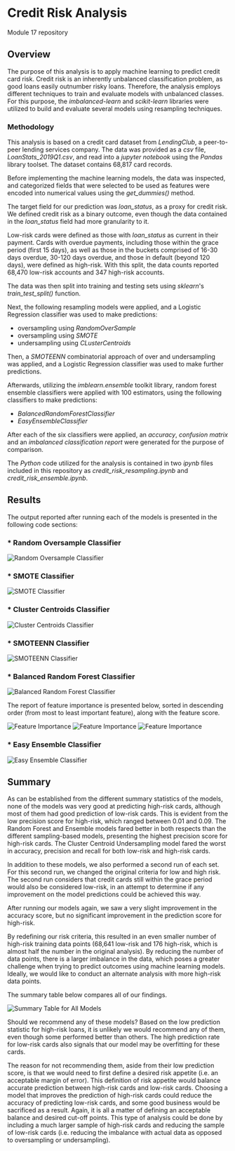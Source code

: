 # Credit Risk Analysis
Module 17 repository


## Overview

The purpose of this analysis is to apply machine learning to predict credit card risk. Credit risk is an inherently unbalanced classification problem, as good loans easily outnumber risky loans. Therefore, the analysis employs different techniques to train and evaluate models with unbalanced classes. For this purpose, the *imbalanced-learn* and *scikit-learn* libraries were utilized to build and evaluate several models using resampling techniques.

### Methodology

This analysis is based on a credit card dataset from *LendingClub*, a peer-to-peer lending services company. The data was provided as a *csv* file, *LoanStats_2019Q1.csv*, and read into a *jupyter notebook* using the *Pandas* library toolset. The dataset contains 68,817 card records. 

Before implementing the machine learning models, the data was inspected, and categorized fields that were selected to be used as features were encoded into numerical values using the *get_dummies()* method. 

The target field for our prediction was *loan_status*, as a proxy for credit risk.   We defined credit risk as a binary outcome, even though the data contained in the *loan_status* field had more granularity to it. 

Low-risk cards were defined as those with *loan_status* as current in their payment. Cards  with overdue payments, including those within the grace period (first 15 days), as well as those in the buckets comprised of 16-30 days overdue, 30-120 days overdue, and those in default (beyond 120 days), were defined as high-risk. With this split, the data counts reported 68,470 low-risk accounts and 347 high-risk accounts. 

The data was then split into training and testing sets using *sklearn*'s *train_test_split()* function.

Next, the following resampling models were applied, and a Logistic Regression classifier was used to make predictions:

* oversampling using *RandomOverSample*
* oversampling using *SMOTE*
* undersampling using *CLusterCentroids*

Then, a *SMOTEENN* combinatorial approach of over and undersampling was applied, and a Logistic Regression classifier was used to make further predictions.

Afterwards, utilizing the *imblearn.ensemble* toolkit library, random forest ensemble classifiers were applied with 100 estimators, using the following classifiers to make predictions:

* *BalancedRandomForestClassifier*
* *EasyEnsembleClassifier*

After each of the six classifiers were applied, an *accuracy*, *confusion matrix* and an *imbalanced classification report* were generated for the purpose of comparison.

The *Python* code utilized for the analysis is contained in two *ipynb* files included in this repository as *credit_risk_resampling.ipynb* and *credit_risk_ensemble.ipynb*.

## Results

The output reported after running each of the models is presented in the following code sections:

### * Random Oversample Classifier

![Random Oversample Classifier](Resources/images/random_oversampler.png)

### * SMOTE Classifier

![SMOTE Classifier](Resources/images/smote_oversampler.png)

### * Cluster Centroids Classifier

![Cluster Centroids Classifier](Resources/images/clustered_centroid_undersampler.png)

### * SMOTEENN Classifier

![SMOTEENN Classifier](Resources/images/smoteenn_over-undersampler.png)

### * Balanced Random Forest Classifier

![Balanced Random Forest Classifier](Resources/images/balanced_random_forest.png)

The report of feature importance is presented below, sorted in descending order (from most to least important feature), along with the feature score.

![Feature Importance](Resources/images/features_1.png)
![Feature Importance](Resources/images/features_2.png)
![Feature Importance](Resources/images/features_3.png)


### * Easy Ensemble Classifier

![Easy Ensemble Classifier](Resources/images/easy_ensemble.png)

## Summary

As can be established from the different summary statistics of the models, none of the models was very good at predicting high-risk cards, although most of them had good prediction of low-risk cards. This is evident from the low precision score for high-risk, which ranged between 0.01 and 0.09. The Random Forest and Ensemble models fared better in both respects than the different sampling-based models, presenting the highest precision score for high-risk cards. The Cluster Centroid Undersampling model fared the worst in accuracy, precision and recall for both low-risk and high-risk cards. 

In addition to these models, we also performed a second run of each set. For this second run, we changed the original criteria for low and high risk. The second run considers that credit cards still within the grace period would also be considered low-risk, in an attempt to determine if any improvement on the model predictions could be achieved this way. 

After running our models again, we saw a very slight improvement in the accuracy score, but no significant improvement in the prediction score for high-risk. 

By redefining our risk criteria, this resulted in an even smaller number of high-risk training data points (68,641 low-risk and 176 high-risk, which is almost half the number in the original analysis). By reducing the number of data points, there is a larger imbalance in the data, which poses a greater challenge when trying to predict outcomes using machine learning models. Ideally, we would like to conduct an alternate analysis with more high-risk data points.

The summary table below compares all of our findings.

![Summary Table for All Models](/Resources/images/Summary_tables_all_models.png)

Should we recommend any of these models? Based on the low prediction statistic for high-risk loans, it is unlikely we would recommend any of them, even though some performed better than others. The high prediction rate for low-risk cards also signals that our model may be overfitting for these cards.

The reason for not recommending them, aside from their low prediction score, is that we would need to first define a desired risk appetite (i.e. an acceptable margin of error). This definition of risk appetite would balance accurate prediction between high-risk cards and low-risk cards. Choosing a model that improves the prediction of high-risk cards could reduce the accuracy of predicting low-risk cards, and some good business would be sacrificed as a result. Again, it is all a matter of defining an acceptable balance and desired cut-off points. This type of analysis could be done by including a much larger sample of high-risk cards and reducing the sample of low-risk cards (i.e. reducing the imbalance with actual data as opposed to oversampling or undersampling).
